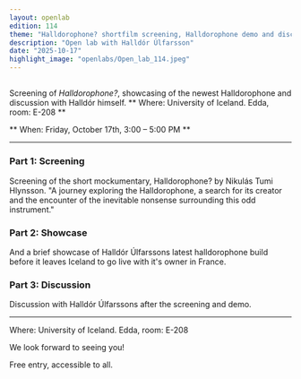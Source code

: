 ```yaml
---
layout: openlab
edition: 114
theme: "Halldorophone? shortfilm screening, Halldorophone demo and discussions with Halldór"
description: "Open lab with Halldór Úlfarsson"
date: "2025-10-17"
highlight_image: "openlabs/Open_lab_114.jpeg"
---
```


<script>
    import CaptionedImage from "../../components/Images/CaptionedImage.svelte"
</script>

<CaptionedImage
src="openlabs/Open_lab_114.jpeg"
alt="OpenLab114."
caption=""/>


## 

Screening of *Halldorophone?*, showcasing of the newest Halldorophone and discussion with Halldór himself.
** Where: University of Iceland. Edda, room: E-208 **

** When: Friday, October 17th, 3:00 – 5:00 PM **


****


### Part 1: Screening
Screening of the short mockumentary, Halldorophone? by Nikulás Tumi Hlynsson.
"A journey exploring the Halldorophone, a search for its creator and the encounter of the inevitable nonsense surrounding this odd instrument."
### Part 2: Showcase
And a brief showcase of Halldór Úlfarssons latest halldorophone build before it leaves Iceland to go live with it's owner in France.

### Part 3: Discussion
Discussion with Halldór Úlfarssons after the screening and demo.



****
Where: University of Iceland. Edda, room: E-208


We look forward to seeing you!

Free entry, accessible to all.
